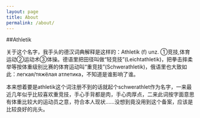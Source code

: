 ```yaml
---
layout: page
title: About
permalink: /about/
---
```


##Athletik

关于这个名字，我手头的德汉词典解释是这样的：Athletik (f) unz. ①竞技,体育运动②运动术③体操。德语里把田径叫做“轻竞技”(Leichtathletik)，把拳击摔柔举等按体重级别比赛的体育运动叫“重竞技”(Schwerathletik)，俄语里也大致如此：легкая/тяжёлая атлетика，不知道是谁影响了谁。

本来想着要是athletik这个词注册不到的话就起个schwerathlet作为名字，一来最近几年似乎比较喜欢重竞技，手心手背都是肉，手心肉厚点，二来此词按字面意思有体重比较大的运动员之意，符合本人现状……没想到竟没用到这个备案，应该是比较良好的兆头。
